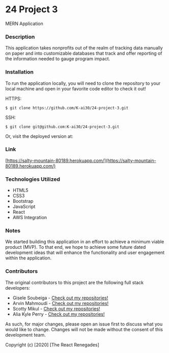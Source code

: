 # 24 Project 3

MERN Application

### Description

This application takes nonprofits out of the realm of tracking data manually on paper and into customizable databases that track and offer reporting of the information needed to gauge program impact.

### Installation

To run the application locally, you will need to clone the repository to your local machine and open in your favorite code editor to check it out!

HTTPS:

`$ git clone https://github.com/K-ai30/24-project-3.git`

SSH:

`$ git clone git@github.com:K-ai30/24-project-3.git`

Or, visit the deployed version at:

### Link

[https://salty-mountain-80189.herokuapp.com/](https://salty-mountain-80189.herokuapp.com/)

### Technologies Utilized

* HTML5
* CSS3
* Bootstrap
* JavaScript
* React
* AWS Integration

### Notes

We started building this application in an effort to achieve a minimum viable product (MVP). To that end, we hope to achieve some future dated development ideas that will enhance the functionality and user engagement within the application.

### Contributors

The original contributors to this project are the following full stack developers:

- Gisele Soubeiga - [Check out my repositories!](https://github.com/Giselesoubeiga)
- Arvin Mahmoudi - [Check out my repositories!](https://github.com/arvin-m)
- Scotty Mikul - [Check out my repositories!](https://github.com/ScottMikul)
- Alia Kyle Perry - [Check out my repositories!](https://github.com/K-ai30)

As such, for major changes, please open an issue first to discuss what you would like to change. Changes will not be made without the consent of this development team.

Copyright (c) [2020] [The React Renegades]